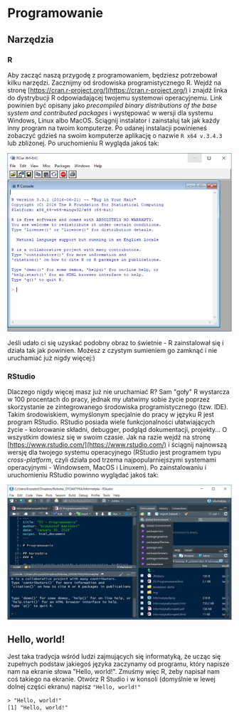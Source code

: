 # Programowanie

## Narzędzia
### R

Aby zacząć naszą przygodę z programowaniem, będziesz potrzebował kilku narzędzi. Zacznijmy od środowiska programistycznego R. Wejdź na stronę [https://cran.r-project.org/](https://cran.r-project.org/) i znajdź linka do dystrybucji R odpowiadającej twojemu systemowi operacyjnemu. Link powinien być opisany jako *precompiled binary distributions of the base system and contributed packages* i występować w wersji dla systemu Windows, Linux albo MacOS. Ściągnij instalator i zainstaluj tak jak każdy inny program na twoim komputerze. Po udanej instalacji powinieneś zobaczyć gdzieś na swoim komputerze aplikację o nazwie `R x64 v.3.4.3` lub zbliżonej. Po uruchomieniu R wygląda jakoś tak:

![RGui](img/rgui.png)

Jeśli udało ci się uzyskać podobny obraz to świetnie - R zainstalował się i działa tak jak powinien. Możesz z czystym sumieniem go zamknąć i nie uruchamiać już nigdy więcej:)

### RStudio

Dlaczego nigdy więcej masz już nie uruchamiać R? Sam "goły" R wystarcza w 100 procentach do pracy, jednak my ułatwimy sobie życie poprzez skorzystanie ze zintegrowanego środowiska programistycznego (tzw. IDE). Takim środowiskiem, wymyślonym specjalnie do pracy w języku R jest program RStudio. RStudio posiada wiele funkcjonalności ułatwiających życie - kolorowanie składni, debugger, podgląd dokumentacji, projekty... O wszystkim dowiesz się w swoim czasie. Jak na razie wejdź na stronę [https://www.rstudio.com/](https://www.rstudio.com/) i ściągnij najnowszą wersję dla twojego systemu operacyjnego (RStudio jest programem typu *cross-platform*, czyli działa pod trzema najpopularniejszymi systemami operacyjnymi - Windowsem, MacOS i Linuxem). Po zainstalowaniu i uruchomieniu RStudio powinno wyglądać jakoś tak:

![RStudio](img/rstudio.png) 

## Hello, world!

Jest taka tradycja wśród ludzi zajmujących się informatyką, że ucząc się zupełnych podstaw jakiegoś języka zaczynamy od programu, który napisze nam na ekranie słowa "Hello, world!". Zmuśmy więc R, żeby napisał nam coś takiego na ekranie. Otwórz R Studio i w konsoli (domyślnie w lewej dolnej części ekranu) napisz `"Hello, world!"`

```
> "Hello, world!"
[1] "Hello, world!"
```
